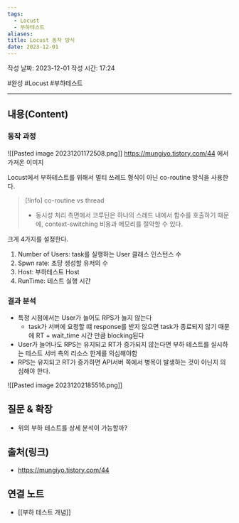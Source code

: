 ```yaml
---
tags:
  - Locust
  - 부하테스트
aliases: 
title: Locust 동작 방식
date: 2023-12-01
---
```

작성 날짜: 2023-12-01
작성 시간: 17:24

#완성 #Locust #부하테스트 

----
## 내용(Content)
### 동작 과정

![[Pasted image 20231201172508.png]]
https://mungiyo.tistory.com/44 에서 가져온 이미지

Locust에서 부하테스트를 위해서 멀티 쓰레드 형식이 아닌 co-routine 방식을 사용한다.

>[!info] co-routine vs thread
>- 동시성 처리 측면에서 코루틴은 하나의 스레드 내에서 함수를 호출하기 때문에, context-switching 비용과 메모리를 절약할 수 있다.

크게 4가지를 설정한다.

1. Number of Users: task를 실행하는 User 클래스 인스턴스 수
2. Spwn rate: 초당 생성할 유저의 수
3. Host: 부하테스트 Host
4. RunTime: 테스트 실행 시간

### 결과 분석

- 특정 시점에서는 User가 늘어도 RPS가 늘지 않는다
	- task가 서버에 요청할 떄 response를 받지 않으면 task가 종료되지 않기 때문에 RT + wait_time 시간 만큼 blocking된다
- User가 늘어나도 RPS는 유지되고 RT가 증가되지 않는다면 부하 테스트를 실시하는 테스트 서버 측의 리소스 한계를 의심해야함
- RPS는 유지되고 RT가 증가하면 API서버 쪽에서 병목이 발생하는 것이 아닌지 의심해야 한다.

![[Pasted image 20231202185516.png]]


## 질문 & 확장
- 위의 부하 테스트를 상세 분석이 가능할까?

## 출처(링크)
- https://mungiyo.tistory.com/44

## 연결 노트
- [[부하 테스트 개념]]









